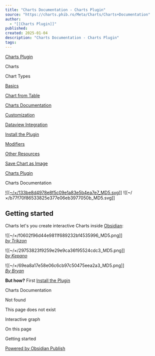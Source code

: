 ```yaml
---
title: "Charts Documentation - Charts Plugin"
source: "https://charts.phib.ro/Meta/Charts/Charts+Documentation"
author:
  - "[[Charts Plugin]]"
published:
created: 2025-01-04
description: "Charts Documentation - Charts Plugin"
tags:
---
```

[Charts Plugin](https://charts.phib.ro/Meta/Charts/Charts+Documentation)

Charts

Chart Types

[Basics](https://charts.phib.ro/Meta/Charts/Basics)

[Chart from Table](https://charts.phib.ro/Meta/Charts/Chart+from+Table)

[Charts Documentation](https://charts.phib.ro/Meta/Charts/Charts+Documentation)

[Customization](https://charts.phib.ro/Meta/Charts/Customization)

[Dataview Integration](https://charts.phib.ro/Meta/Charts/Dataview+Integration)

[Install the Plugin](https://charts.phib.ro/Meta/Charts/Install+the+Plugin)

[Modifiers](https://charts.phib.ro/Meta/Charts/Modifiers)

[Other Resources](https://charts.phib.ro/Meta/Charts/Other+Resources)

[Save Chart as Image](https://charts.phib.ro/Meta/Charts/Save+Chart+as+Image)

[Charts Plugin](https://charts.phib.ro/Meta/Charts/Charts+Documentation)

Charts Documentation

[![[~/×/133be8d4978e8f5c09e1a83e5b4ea7e7_MD5.svg]]](https://github.com/phibr0/obsidian-charts/releases) ![[~/×/b77f70f86533825e377e06eb3977050b_MD5.svg]]

## Getting started

Charts let's you create interactive Charts inside [Obsidian](https://www.obsidian.md/):

![[~/×/f0602f96d44e9811f689232bf4535996_MD5.png]]  
*[by Trikzon](https://discord.com/channels/686053708261228577/771575014382108672/950463118578946068)*

![[~/×/29753823f9259e29e9ca36f95524cdc3_MD5.png]]  
*[by Kepano](https://discord.com/channels/686053708261228577/771575014382108672/947277096546365480)*

![[~/×/69ea8a17e58e06c6cb97c50475eea2a3_MD5.png]]  
*[By Bryan](https://discord.com/channels/686053708261228577/694233507500916796/832847542529163268)*

**But how?** First [Install the Plugin](https://charts.phib.ro/Meta/Charts/Install+the+Plugin)

Charts Documentation

Not found

This page does not exist

Interactive graph

On this page

Getting started

[Powered by Obsidian Publish](https://publish.obsidian.md/)